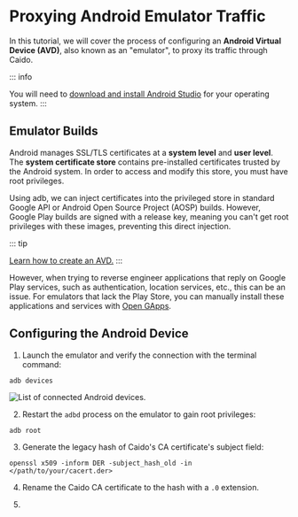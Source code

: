 # Proxying Android Emulator Traffic

In this tutorial, we will cover the process of configuring an **Android Virtual Device (AVD)**, also known as an "emulator", to proxy its traffic through Caido.

::: info

You will need to [download and install Android Studio](https://developer.android.com/studio) for your operating system.
:::

## Emulator Builds

Android manages SSL/TLS certificates at a **system level** and **user level**. The **system certificate store** contains pre-installed certificates trusted by the Android system. In order to access and modify this store, you must have root privileges.

Using adb, we can inject certificates into the privileged store in standard Google API or Android Open Source Project (AOSP) builds. However, Google Play builds are signed with a release key, meaning you can't get root privileges with these images, preventing this direct injection.

::: tip

[Learn how to create an AVD.](https://developer.android.com/studio/run/managing-avds?utm_source=android-studio)
:::

However, when trying to reverse engineer applications that reply on Google Play services, such as authentication, location services, etc., this can be an issue. For emulators that lack the Play Store, you can manually install these applications and services with [Open GApps](https://opengapps.org/).

## Configuring the Android Device

1. Launch the emulator and verify the connection with the terminal command:

```
adb devices
```

<img alt="List of connected Android devices." src="/_images/adb_emulator_list.png" center no-shadow/>

2. Restart the `adbd` process on the emulator to gain root privileges:

```
adb root
```

3. Generate the legacy hash of Caido's CA certificate's subject field:

```
openssl x509 -inform DER -subject_hash_old -in </path/to/your/cacert.der>
```

4. Rename the Caido CA certificate to the hash with a `.0` extension.

5. 